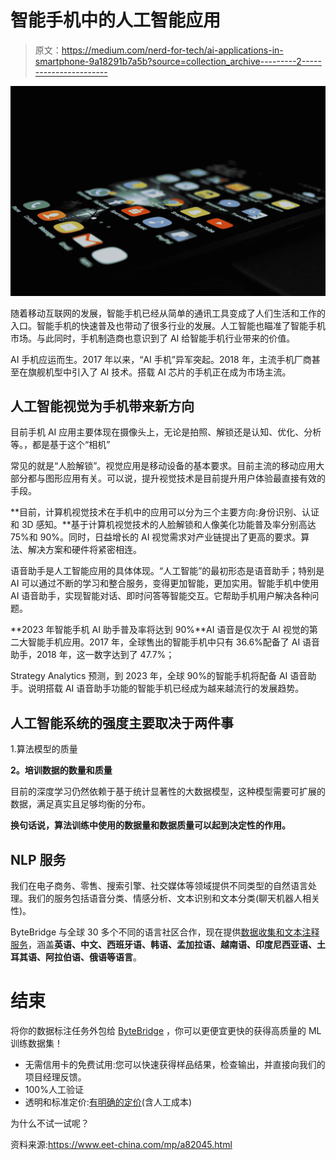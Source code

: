 # 智能手机中的人工智能应用

> 原文：<https://medium.com/nerd-for-tech/ai-applications-in-smartphone-9a18291b7a5b?source=collection_archive---------2----------------------->

![](img/04ca18866e589cf966678b73eb1e8ce5.png)

随着移动互联网的发展，智能手机已经从简单的通讯工具变成了人们生活和工作的入口。智能手机的快速普及也带动了很多行业的发展。人工智能也瞄准了智能手机市场。与此同时，手机制造商也意识到了 AI 给智能手机行业带来的价值。

AI 手机应运而生。2017 年以来，“AI 手机”异军突起。2018 年，主流手机厂商甚至在旗舰机型中引入了 AI 技术。搭载 AI 芯片的手机正在成为市场主流。

## **人工智能视觉为手机带来新方向**

目前手机 AI 应用主要体现在摄像头上，无论是拍照、解锁还是认知、优化、分析等。，都是基于这个“相机”

常见的就是“人脸解锁”。视觉应用是移动设备的基本要求。目前主流的移动应用大部分都与图形应用有关。可以说，提升视觉技术是目前提升用户体验最直接有效的手段。

**目前，计算机视觉技术在手机中的应用可以分为三个主要方向:身份识别、认证和 3D 感知。**基于计算机视觉技术的人脸解锁和人像美化功能普及率分别高达 75%和 90%。同时，日益增长的 AI 视觉需求对产业链提出了更高的要求。算法、解决方案和硬件将紧密相连。

语音助手是人工智能应用的具体体现。“人工智能”的最初形态是语音助手；特别是 AI 可以通过不断的学习和整合服务，变得更加智能，更加实用。智能手机中使用 AI 语音助手，实现智能对话、即时问答等智能交互。它帮助手机用户解决各种问题。

**2023 年智能手机 AI 助手普及率将达到 90%**AI 语音是仅次于 AI 视觉的第二大智能手机应用。2017 年，全球售出的智能手机中只有 36.6%配备了 AI 语音助手，2018 年，这一数字达到了 47.7%；

Strategy Analytics 预测，到 2023 年，全球 90%的智能手机将配备 AI 语音助手。说明搭载 AI 语音助手功能的智能手机已经成为越来越流行的发展趋势。

## 人工智能系统的强度主要取决于两件事

1.算法模型的质量

**2。培训数据的数量和质量**

目前的深度学习仍然依赖于基于统计显著性的大数据模型，这种模型需要可扩展的数据，满足真实且足够均衡的分布。

**换句话说，算法训练中使用的数据量和数据质量可以起到决定性的作用。**

## NLP 服务

我们在电子商务、零售、搜索引擎、社交媒体等领域提供不同类型的自然语言处理。我们的服务包括语音分类、情感分析、文本识别和文本分类(聊天机器人相关性)。

ByteBridge 与全球 30 多个不同的语言社区合作，现在提供[数据收集和文本注释服务](https://tinyurl.com/26hsydsy)，涵盖**英语、中文、西班牙语、韩语、孟加拉语、越南语、印度尼西亚语、土耳其语、阿拉伯语、俄语等语言**。

# 结束

将你的数据标注任务外包给 [ByteBridge](https://tinyurl.com/26hsydsy) ，你可以更便宜更快的获得高质量的 ML 训练数据集！

*   无需信用卡的免费试用:您可以快速获得样品结果，检查输出，并直接向我们的项目经理反馈。
*   100%人工验证
*   透明和标准定价:[有明确的定价](https://www.bytebridge.io/#/?module=price)(含人工成本)

为什么不试一试呢？

资料来源:https://www.eet-china.com/mp/a82045.html